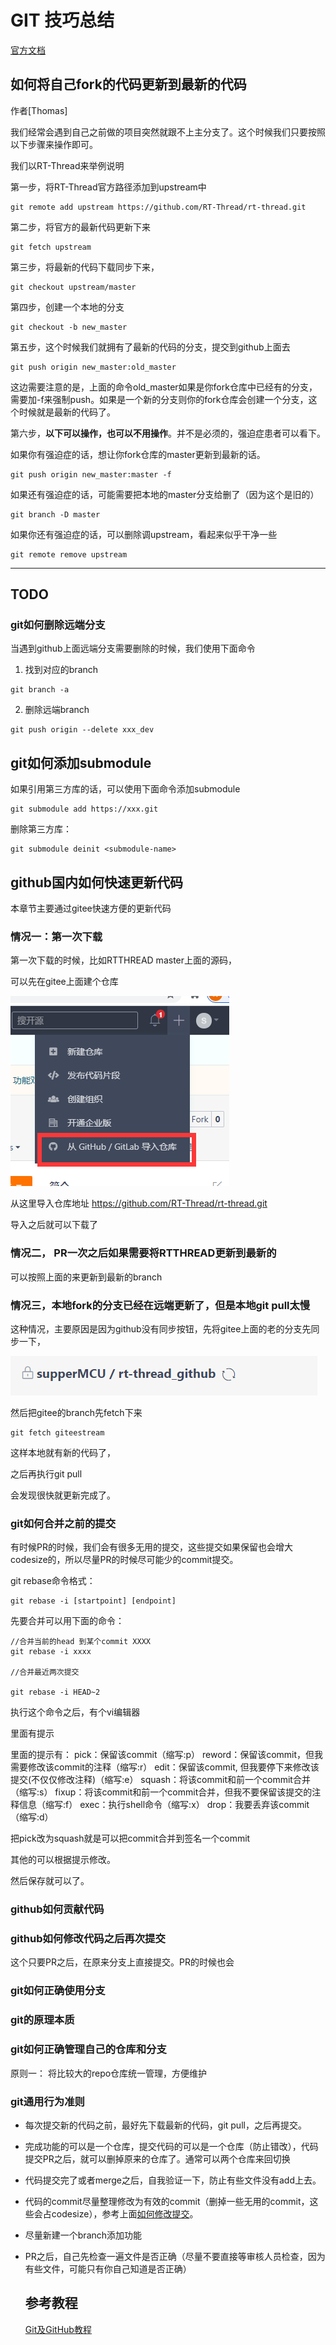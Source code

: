 # GIT 技巧总结

[官方文档](https://training.github.com/downloads/zh_CN/github-git-cheat-sheet/)

##  如何将自己fork的代码更新到最新的代码

作者[Thomas]

我们经常会遇到自己之前做的项目突然就跟不上主分支了。这个时候我们只要按照以下步骤来操作即可。

我们以RT-Thread来举例说明

第一步，将RT-Thread官方路径添加到upstream中

```
git remote add upstream https://github.com/RT-Thread/rt-thread.git
```

第二步，将官方的最新代码更新下来

```
git fetch upstream
```

第三步，将最新的代码下载同步下来，

```
git checkout upstream/master
```

第四步，创建一个本地的分支

```
git checkout -b new_master
```

第五步，这个时候我们就拥有了最新的代码的分支，提交到github上面去

```
git push origin new_master:old_master
```

这边需要注意的是，上面的命令old_master如果是你fork仓库中已经有的分支，需要加-f来强制push。如果是一个新的分支则你的fork仓库会创建一个分支，这个时候就是最新的代码了。

第六步，**以下可以操作，也可以不用操作**。并不是必须的，强迫症患者可以看下。

如果你有强迫症的话，想让你fork仓库的master更新到最新的话。

```
git push origin new_master:master -f    
```

如果还有强迫症的话，可能需要把本地的master分支给删了（因为这个是旧的）

```
git branch -D master
```

如果你还有强迫症的话，可以删除调upstream，看起来似乎干净一些

```
git remote remove upstream
```

-----------

## TODO

### git如何删除远端分支

当遇到github上面远端分支需要删除的时候，我们使用下面命令

1. 找到对应的branch

```
git branch -a              
```

2. 删除远端branch

```
git push origin --delete xxx_dev
```

## git如何添加submodule

如果引用第三方库的话，可以使用下面命令添加submodule

```
git submodule add https://xxx.git
```



删除第三方库：

```
git submodule deinit <submodule-name>
```





## github国内如何快速更新代码

本章节主要通过gitee快速方便的更新代码

### 情况一：第一次下载

第一次下载的时候，比如RTTHREAD master上面的源码，

可以先在gitee上面建个仓库

![](images/image-20210202204744516.png)

从这里导入仓库地址  https://github.com/RT-Thread/rt-thread.git

导入之后就可以下载了

### 情况二， PR一次之后如果需要将RTTHREAD更新到最新的

可以按照上面的来更新到最新的branch

### 情况三，本地fork的分支已经在远端更新了，但是本地git pull太慢

这种情况，主要原因是因为github没有同步按钮，先将gitee上面的老的分支先同步一下，

![](images/image-20210202205055719.png)

然后把gitee的branch先fetch下来

```
git fetch giteestream
```

这样本地就有新的代码了，

之后再执行git pull

会发现很快就更新完成了。



### git如何合并之前的提交

有时候PR的时候，我们会有很多无用的提交，这些提交如果保留也会增大codesize的，所以尽量PR的时候尽可能少的commit提交。

git rebase命令格式：

```
git rebase -i [startpoint] [endpoint]
```

先要合并可以用下面的命令：

```
//合并当前的head 到某个commit XXXX
git rebase -i xxxx

//合并最近两次提交

git rebase -i HEAD~2
```

执行这个命令之后，有个vi编辑器

里面有提示

里面的提示有：
pick：保留该commit（缩写:p）
reword：保留该commit，但我需要修改该commit的注释（缩写:r）
edit：保留该commit, 但我要停下来修改该提交(不仅仅修改注释)（缩写:e）
squash：将该commit和前一个commit合并（缩写:s）
fixup：将该commit和前一个commit合并，但我不要保留该提交的注释信息（缩写:f）
exec：执行shell命令（缩写:x）
drop：我要丢弃该commit（缩写:d）



把pick改为squash就是可以把commit合并到签名一个commit

其他的可以根据提示修改。

然后保存就可以了。



### github如何贡献代码

### github如何修改代码之后再次提交

这个只要PR之后，在原来分支上直接提交。PR的时候也会

### git如何正确使用分支

### git的原理本质

### git如何正确管理自己的仓库和分支

原则一： 将比较大的repo仓库统一管理，方便维护

### git通用行为准则

- 每次提交新的代码之前，最好先下载最新的代码，git pull，之后再提交。

- 完成功能的可以是一个仓库，提交代码的可以是一个仓库（防止错改），代码提交PR之后，就可以删掉原来的仓库了。通常可以两个仓库来回切换

- 代码提交完了或者merge之后，自我验证一下，防止有些文件没有add上去。

- 代码的commit尽量整理修改为有效的commit（删掉一些无用的commit，这些会占codesize），参考上面[如何修改提交](#git如何合并之前的提交)。

- 尽量新建一个branch添加功能

- PR之后，自己先检查一遍文件是否正确（尽量不要直接等审核人员检查，因为有些文件，可能只有你自己知道是否正确）

  

  ## 参考教程

   [Git及GitHub教程](https://www.githubs.cn/post/git-tutorial)

  

